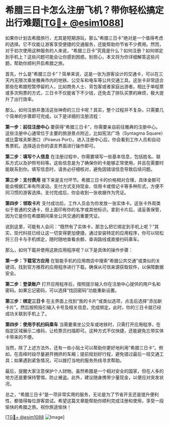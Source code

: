 # 希腊三日卡怎么注册飞机？带你轻松搞定出行难题[[TG💪+ @esim1088](https://t.me/s/esim1088)]

如果你计划去希腊旅行，尤其是短期游玩，那么“希腊三日卡”绝对是一个值得考虑的选择。它不仅能让游客享受便捷的交通服务，还能帮助你节省不少费用。然而，对于初次使用这种服务的人来说，“希腊三日卡”究竟是什么？如何注册？如何绑定到手机上？这些问题可能会让你感到困惑。别担心，本文将为你详细解答这些问题，帮助你顺利开启希腊之旅。

首先，什么是“希腊三日卡”？简单来说，这是一张为游客设计的交通卡，可以在三天内无限次乘坐雅典市内的地铁、公交车和电车等公共交通工具。这张卡非常适合那些在希腊短暂停留的人，比如商务人士、背包客或者家庭出游者。相比于单程票或多次购票的方式，三日卡不仅能省下不少钱，还免去了排队买票的麻烦，极大提升了出行效率。

那么，如何注册并激活这张神奇的三日卡呢？其实，整个过程并不复杂，只需要几个简单的步骤即可完成。以下是详细的注册流程：

**第一步：前往注册中心**
要获得“希腊三日卡”，你需要亲自前往雅典的注册中心。这些注册中心通常位于主要的旅游景点附近，比如宪法广场（Syntagma Square）或比雷埃夫斯港口（Piraeus Port）。进入注册中心后，你会看到工作人员和自动售票机，选择适合你的语言界面进行操作即可。

**第二步：填写个人信息**
在注册过程中，你需要填写一些基本信息，包括姓名、联系方式以及护照号码等。这些信息是为了确保你的卡能够正常使用，并且在需要时能联系到你。填写信息时，请务必仔细核对，避免因错误信息导致后续问题。

**第三步：支付费用**
接下来是支付环节。希腊三日卡的价格相对合理，具体金额可能会根据汇率有所波动。支付方式支持现金、信用卡或借记卡等多种形式，方便不同习惯的游客选择。支付完成后，你会收到一张收据作为凭证。

**第四步：领取卡片**
支付成功后，工作人员会为你发放一张实体卡。这张卡外观类似于普通的交通卡，但上面印有你的名字或其他标识。拿到卡片后，请妥善保管，因为它是你在希腊期间乘坐公共交通的重要凭证。

说到这里，可能有人会问：“既然有了实体卡，那怎么把它绑定到手机上呢？”其实，现代科技已经让这一切变得更加便捷。通过安装特定的应用程序，你可以轻松将三日卡与手机绑定，随时随地查看余额、查询路线或直接扫码乘车。

那么，如何下载并使用这款应用程序呢？以下是具体的操作步骤：

**第一步：下载官方应用**
在智能手机的应用商店中搜索“希腊公共交通”或类似的关键词，找到官方推荐的应用程序进行下载。确保从可信来源获取软件，以保障数据安全。

**第二步：登录账户**
打开应用程序后，按照提示输入你在注册中心提供的用户名和密码。如果忘记密码，可以选择“找回密码”功能重新设置。

**第三步：绑定三日卡**
在主界面上找到“我的卡片”或类似选项，点击后选择“添加新卡片”。然后按照指引输入卡号及相关信息，完成绑定。此时，你的三日卡就已经成功关联到手机上了。

**第四步：使用手机扫码乘车**
当需要乘坐公交车或地铁时，只需打开应用程序，在指定区域展示二维码，让检票员扫描即可。这种方式不仅快捷，还能避免忘带实体卡带来的不便。

当然，除了上述方法外，还有一些小贴士可以帮助你更好地利用“希腊三日卡”。例如，在高峰时段尽量避开拥挤的车厢；提前规划好行程，避免错过最后一班交通工具；如果遇到紧急情况，可以拨打当地的服务热线寻求帮助。

最后，提醒大家注意保护个人财物。虽然希腊是一个相对安全的国家，但在人多的地方还是要保持警惕，防止被盗。此外，建议随身携带少量现金，以便应对突发状况。

总之，“希腊三日卡”是一项非常实用的服务，无论是为了节省开支还是提升便利性，都值得每位游客尝试。希望这篇文章能帮助你顺利完成注册和使用，享受一段愉快的希腊之旅。祝你旅途愉快！

[[TG💪+ @esim1088](https://t.me/s/esim1088) ![Image](https://i.postimg.cc/4NQfJmqS/Snipaste-2025-05-13-00-14-12.png)]